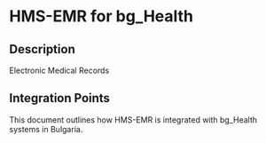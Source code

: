 # HMS-EMR for bg_Health

## Description

Electronic Medical Records

## Integration Points

This document outlines how HMS-EMR is integrated with bg_Health systems in Bulgaria.
